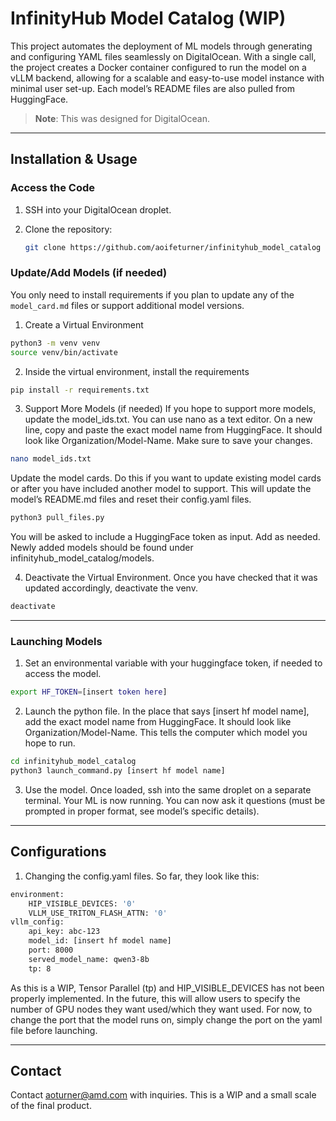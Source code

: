 # InfinityHub Model Catalog (WIP)

This project automates the deployment of ML models through generating and configuring YAML files seamlessly on DigitalOcean. With a single call, the project creates a Docker container configured to run the model on a vLLM backend, allowing for a scalable and easy-to-use model instance with minimal user set-up. Each model’s README files are also pulled from HuggingFace.

> **Note**: This was designed for DigitalOcean.

---

## Installation & Usage

### Access the Code

1. SSH into your DigitalOcean droplet.
2. Clone the repository:

   ```bash
   git clone https://github.com/aoifeturner/infinityhub_model_catalog

### Update/Add Models (if needed)

You only need to install requirements if you plan to update any of the `model_card.md` files or support additional model versions.

1. Create a Virtual Environment

```bash
python3 -m venv venv
source venv/bin/activate
```

2. Inside the virtual environment, install the requirements

```bash
pip install -r requirements.txt
```

3. Support More Models (if needed)
If you hope to support more models, update the model_ids.txt. You can use nano as a text editor. On a new line, copy and paste the exact model name from HuggingFace. It should look like Organization/Model-Name. Make sure to save your changes.

```bash
nano model_ids.txt
```

Update the model cards. Do this if you want to update existing model cards or after you have included another model to support. This will update the model’s README.md files and reset their  config.yaml files.

```bash
python3 pull_files.py
```

You will be asked to include a HuggingFace token as input. Add as needed.
Newly added models should be found under infinityhub_model_catalog/models. 

4. Deactivate the Virtual Environment.
Once you have checked that it was updated accordingly, deactivate the venv.
```bash
deactivate
```
---
### Launching Models

1. Set an environmental variable with your huggingface token, if needed to access the model.
```bash
export HF_TOKEN=[insert token here]
```
2. Launch the python file. In the place that says [insert hf model name], add the exact model name from HuggingFace. It should look like Organization/Model-Name. This tells the computer which model you hope to run.
```bash
cd infinityhub_model_catalog
python3 launch_command.py [insert hf model name]
```
3. Use the model. Once loaded, ssh into the same droplet on a separate terminal. Your ML is now running. You can now ask it questions (must be prompted in proper format, see model’s specific details).

---
## Configurations

1. Changing the config.yaml files. So far, they look like this:
```bash
environment:
    HIP_VISIBLE_DEVICES: '0'
    VLLM_USE_TRITON_FLASH_ATTN: '0'
vllm_config:
    api_key: abc-123
    model_id: [insert hf model name]
    port: 8000
    served_model_name: qwen3-8b
    tp: 8
```

As this is a WIP, Tensor Parallel (tp) and HIP_VISIBLE_DEVICES has not been properly implemented. In the future, this will allow users to specify the number of GPU nodes they want used/which they want used. For now, to change the port that the model runs on, simply change the port on the yaml file before launching. 

---
## Contact
Contact aoturner@amd.com with inquiries. This is a WIP and a small scale of the final product.
